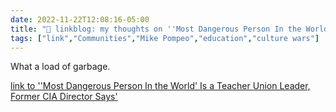 ```yaml
---
date: 2022-11-22T12:08:16-05:00
title: "🔗 linkblog: my thoughts on ''Most Dangerous Person In the World' Is a Teacher Union Leader, Former CIA Director Says'"
tags: ["link","Communities","Mike Pompeo","education","culture wars"]
---
```

What a load of garbage.  


[link to ''Most Dangerous Person In the World' Is a Teacher Union Leader, Former CIA Director Says'](https://www.vice.com/en/article/93av5a/most-dangerous-person-in-the-world-is-a-teacher-union-leader-former-cia-director-says)
